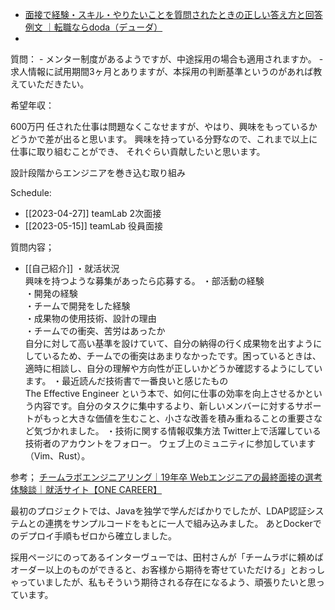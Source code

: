 - [面接で経験・スキル・やりたいことを質問されたときの正しい答え方と回答例文 ｜転職ならdoda（デューダ）](https://doda.jp/guide/mensetsu/interview/005.html)
- 


質問：
	- メンター制度があるようですが、中途採用の場合も適用されますか。
	- 求人情報に試用期間3ヶ月とありますが、本採用の判断基準というのがあれば教えていただきたい。

希望年収：

600万円
任された仕事は問題なくこなせますが、やはり、興味をもっているかどうかで差が出ると思います。
興味を持っている分野なので、これまで以上に仕事に取り組むことができ、
それぐらい貢献したいと思います。

設計段階からエンジニアを巻き込む取り組み


Schedule: 
-  [[2023-04-27]] teamLab 2次面接 
- [[2023-05-15]] teamLab 役員面接

質問内容；
- [[自己紹介]]
・就活状況  
興味を持つような募集があったら応募する。
・部活動の経験  
・開発の経験  
・チームで開発をした経験  
・成果物の使用技術、設計の理由  
・チームでの衝突、苦労はあったか  
自分に対して高い基準を設けていて、自分の納得の行く成果物を出すようにしているため、チームでの衝突はあまりなかったです。困っているときは、適時に相談し、自分の理解や方向性が正しいかどうか確認するようにしています。
・最近読んだ技術書で一番良いと感じたもの  
The Effective Engineer という本で、如何に仕事の効率を向上させるかという内容です。自分のタスクに集中するより、新しいメンバーに対するサポートがもっと大きな価値を生むこと、小さな改善を積み重ねることの重要さなど気づかれました。
・技術に関する情報収集方法
Twitter上で活躍している技術者のアカウントをフォロー。
ウェブ上のミュニティに参加しています（Vim、Rust）。

参考；
[チームラボエンジニアリング｜19年卒 Webエンジニアの最終面接の選考体験談｜就活サイト【ONE CAREER】](https://www.onecareer.jp/companies/7400/experiences/2019/16117/105936)

最初のプロジェクトでは、Javaを独学で学んだばかりでしたが、LDAP認証システムとの連携をサンプルコードをもとに一人で組み込みました。
あとDockerでのデプロイ手順もゼロから確立しました。

採用ページにのってあるインターヴューでは、田村さんが「チームラボに頼めばオーダー以上のものができると、お客様から期待を寄せていただける」とおっしゃっていましたが、私もそういう期待される存在になるよう、頑張りたいと思っています。
